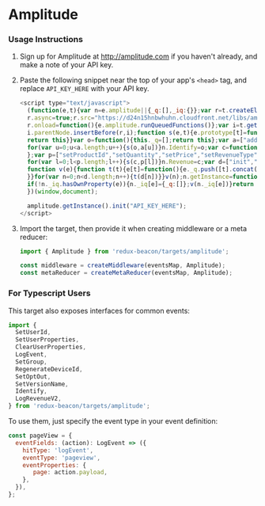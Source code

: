 # Amplitude

### Usage Instructions

1. Sign up for Amplitude at http://amplitude.com if you haven't
   already, and make a note of your API key.

2. Paste the following snippet near the top of your app's `<head>`
   tag, and replace `API_KEY_HERE` with your API key.

    ```js
    <script type="text/javascript">
      (function(e,t){var n=e.amplitude||{_q:[],_iq:{}};var r=t.createElement("script");r.type="text/javascript";
      r.async=true;r.src="https://d24n15hnbwhuhn.cloudfront.net/libs/amplitude-3.4.0-min.gz.js";
      r.onload=function(){e.amplitude.runQueuedFunctions()};var i=t.getElementsByTagName("script")[0];
      i.parentNode.insertBefore(r,i);function s(e,t){e.prototype[t]=function(){this._q.push([t].concat(Array.prototype.slice.call(arguments,0)));
      return this}}var o=function(){this._q=[];return this};var a=["add","append","clearAll","prepend","set","setOnce","unset"];
      for(var u=0;u<a.length;u++){s(o,a[u])}n.Identify=o;var c=function(){this._q=[];return this;
      };var p=["setProductId","setQuantity","setPrice","setRevenueType","setEventProperties"];
      for(var l=0;l<p.length;l++){s(c,p[l])}n.Revenue=c;var d=["init","logEvent","logRevenue","setUserId","setUserProperties","setOptOut","setVersionName","setDomain","setDeviceId","setGlobalUserProperties","identify","clearUserProperties","setGroup","logRevenueV2","regenerateDeviceId","logEventWithTimestamp","logEventWithGroups"];
      function v(e){function t(t){e[t]=function(){e._q.push([t].concat(Array.prototype.slice.call(arguments,0)));
      }}for(var n=0;n<d.length;n++){t(d[n])}}v(n);n.getInstance=function(e){e=(!e||e.length===0?"$default_instance":e).toLowerCase();
      if(!n._iq.hasOwnProperty(e)){n._iq[e]={_q:[]};v(n._iq[e])}return n._iq[e]};e.amplitude=n;
      })(window,document);

      amplitude.getInstance().init("API_KEY_HERE");
    </script>
    ```

3. Import the target, then provide it when creating middleware or a meta reducer:

   ```js
   import { Amplitude } from 'redux-beacon/targets/amplitude';

   const middleware = createMiddleware(eventsMap, Amplitude);
   const metaReducer = createMetaReducer(eventsMap, Amplitude);
   ```

### For Typescript Users

This target also exposes interfaces for common events:

```js
import {
  SetUserId,
  SetUserProperties,
  ClearUserProperties,
  LogEvent,
  SetGroup,
  RegenerateDeviceId,
  SetOptOut,
  SetVersionName,
  Identify,
  LogRevenueV2,
} from 'redux-beacon/targets/amplitude';
```

To use them, just specify the event type in your event definition:

```js
const pageView = {
  eventFields: (action): LogEvent => ({
    hitType: 'logEvent',
    eventType: 'pageview',
    eventProperties: {
       page: action.payload,
    },
  }),
};
```
